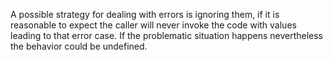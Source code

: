 A possible strategy for dealing with errors is ignoring them, if it is reasonable to expect the caller will never invoke the code with values leading to that error case. If the problematic situation happens nevertheless the behavior could be undefined.